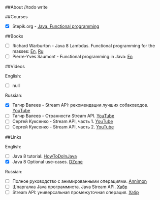 
##About
//todo write

##Courses

- [x] Stepik.org - [Java. Functional programming][Stepic]

[Stepic]: https://stepik.org/course/1595/


##Books

- [ ] Richard Warburton - Java 8 Lambdas. Functional programming for the masses: [En][Warburton-en], [Ru][Warburton-ru]  
- [ ] Pierre-Yves Saumont - Functional programming in Java: [En][Saumont]

[Warburton-en]: https://www.oreilly.com/library/view/java-8-lambdas/9781449370831/
[Warburton-ru]: https://dmkpress.com/catalog/computer/programming/functional/978-5-94074-919-6/
[Saumont]: https://www.manning.com/books/functional-programming-in-java


##Videos

English:
- [ ] null

Russian:  
- [x] Тагир Валеев - Stream API: рекомендации лучших собаководов. [YouTube][Tagir-1]
- [ ] Тагир Валеев - Странности Stream API. [YouTube][Tagir-2]
- [ ] Сергей Куксенко - Stream API, часть 1. [YouTube][Kuksenko-1]
- [ ] Сергей Куксенко - Stream API, часть 2. [YouTube][Kuksenko-2]

[Tagir-1]: https://www.youtube.com/watch?v=vxikpWnnnCU
[Tagir-2]: https://www.youtube.com/watch?v=TPHMyVyktsw&t=8s
[Kuksenko-1]: https://www.youtube.com/watch?v=O8oN4KSZEXE
[Kuksenko-2]: https://www.youtube.com/watch?v=i0Jr2l3jrDA


##Links

English:
- [ ] Java 8 tutorial. [HowToDoInJava][HowToDoInJava]
- [x] Java 8 Optional use-cases. [DZone][Optional]

Russian:
- [ ] Полное руководство с анимированными операциями. [Annimon][Animated]
- [ ] Шпаргалка Java программиста. Java Stream API. [Хабр][Habr-1]
- [ ] Stream API: универсальная промежуточная операция. [Хабр][Habr-Tagir]

[HowToDoInJava]: https://howtodoinjava.com/java-8-tutorial/
[Optional]: https://dzone.com/articles/java-8-optional-use-cases
[Animated]: https://annimon.com/article/2778
[Habr-1]: https://habr.com/ru/company/luxoft/blog/270383/
[Habr-Tagir]: https://habr.com/ru/post/262139/


